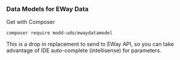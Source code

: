 ### Data Models for EWay Data

Get with Composer

```
composer require modd-udo/ewaydatamodel
``` 


This is a drop in replacement to send to EWay API, so you can take advantage of 
IDE auto-complete (intellisense) for parameters.